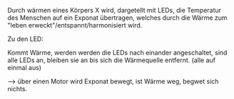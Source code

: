 Durch wärmen eines Körpers X wird, dargetellt mit LEDs, die Temperatur des Menschen auf ein Exponat übertragen,
welches durch die Wärme zum "leben erweckt"/entspannt/harmonisiert wird. 


 Zu den LED: 
 
 Kommt Wärme, werden werden die LEDs nach einander angeschaltet, sind alle LEDs an, bleiben sie an bis sich die Wärmequelle entfernt. (alle auf einmal aus)
 
 --> über einen Motor wird Exponat bewegt, ist Wärme weg, begwet sich nichts. 
 
 
